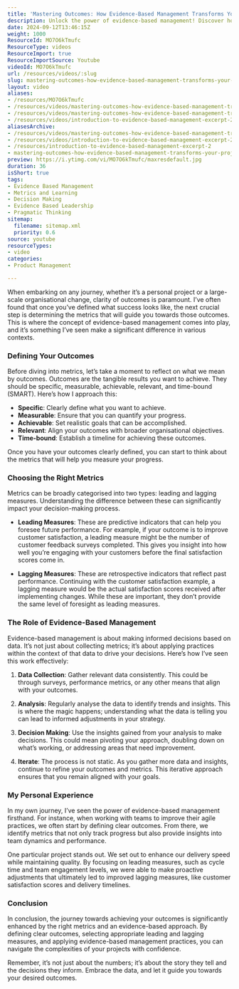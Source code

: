 ```yaml
---
title: 'Mastering Outcomes: How Evidence-Based Management Transforms Your Project Success'
description: Unlock the power of evidence-based management! Discover how to define outcomes and choose metrics that drive success in your projects.
date: 2024-09-12T13:46:15Z
weight: 1000
ResourceId: MO7O6kTmufc
ResourceType: videos
ResourceImport: true
ResourceImportSource: Youtube
videoId: MO7O6kTmufc
url: /resources/videos/:slug
slug: mastering-outcomes-how-evidence-based-management-transforms-your-project-success-MO7O6kTmufc
layout: video
aliases:
- /resources/MO7O6kTmufc
- /resources/videos/mastering-outcomes-how-evidence-based-management-transforms-your-project-success-MO7O6kTmufc
- /resources/videos/mastering-outcomes-how-evidence-based-management-transforms-your-project-success
- /resources/videos/introduction-to-evidence-based-management-excerpt-2
aliasesArchive:
- /resources/videos/mastering-outcomes-how-evidence-based-management-transforms-your-project-success
- /resources/videos/introduction-to-evidence-based-management-excerpt-2
- /resources/introduction-to-evidence-based-management-excerpt-2
- mastering-outcomes-how-evidence-based-management-transforms-your-project-success-MO7O6kTmufc
preview: https://i.ytimg.com/vi/MO7O6kTmufc/maxresdefault.jpg
duration: 36
isShort: true
tags:
- Evidence Based Management
- Metrics and Learning
- Decision Making
- Evidence Based Leadership
- Pragmatic Thinking
sitemap:
  filename: sitemap.xml
  priority: 0.6
source: youtube
resourceTypes:
- video
categories:
- Product Management

---
```

When embarking on any journey, whether it’s a personal project or a large-scale organisational change, clarity of outcomes is paramount. I’ve often found that once you’ve defined what success looks like, the next crucial step is determining the metrics that will guide you towards those outcomes. This is where the concept of evidence-based management comes into play, and it’s something I’ve seen make a significant difference in various contexts.

### Defining Your Outcomes

Before diving into metrics, let’s take a moment to reflect on what we mean by outcomes. Outcomes are the tangible results you want to achieve. They should be specific, measurable, achievable, relevant, and time-bound (SMART). Here’s how I approach this:

- **Specific**: Clearly define what you want to achieve.
- **Measurable**: Ensure that you can quantify your progress.
- **Achievable**: Set realistic goals that can be accomplished.
- **Relevant**: Align your outcomes with broader organisational objectives.
- **Time-bound**: Establish a timeline for achieving these outcomes.

Once you have your outcomes clearly defined, you can start to think about the metrics that will help you measure your progress.

### Choosing the Right Metrics

Metrics can be broadly categorised into two types: leading and lagging measures. Understanding the difference between these can significantly impact your decision-making process.

- **Leading Measures**: These are predictive indicators that can help you foresee future performance. For example, if your outcome is to improve customer satisfaction, a leading measure might be the number of customer feedback surveys completed. This gives you insight into how well you’re engaging with your customers before the final satisfaction scores come in.

- **Lagging Measures**: These are retrospective indicators that reflect past performance. Continuing with the customer satisfaction example, a lagging measure would be the actual satisfaction scores received after implementing changes. While these are important, they don’t provide the same level of foresight as leading measures.

### The Role of Evidence-Based Management

Evidence-based management is about making informed decisions based on data. It’s not just about collecting metrics; it’s about applying practices within the context of that data to drive your decisions. Here’s how I’ve seen this work effectively:

1. **Data Collection**: Gather relevant data consistently. This could be through surveys, performance metrics, or any other means that align with your outcomes.
  
2. **Analysis**: Regularly analyse the data to identify trends and insights. This is where the magic happens; understanding what the data is telling you can lead to informed adjustments in your strategy.

3. **Decision Making**: Use the insights gained from your analysis to make decisions. This could mean pivoting your approach, doubling down on what’s working, or addressing areas that need improvement.

4. **Iterate**: The process is not static. As you gather more data and insights, continue to refine your outcomes and metrics. This iterative approach ensures that you remain aligned with your goals.

### My Personal Experience

In my own journey, I’ve seen the power of evidence-based management firsthand. For instance, when working with teams to improve their agile practices, we often start by defining clear outcomes. From there, we identify metrics that not only track progress but also provide insights into team dynamics and performance.

One particular project stands out. We set out to enhance our delivery speed while maintaining quality. By focusing on leading measures, such as cycle time and team engagement levels, we were able to make proactive adjustments that ultimately led to improved lagging measures, like customer satisfaction scores and delivery timelines.

### Conclusion

In conclusion, the journey towards achieving your outcomes is significantly enhanced by the right metrics and an evidence-based approach. By defining clear outcomes, selecting appropriate leading and lagging measures, and applying evidence-based management practices, you can navigate the complexities of your projects with confidence.

Remember, it’s not just about the numbers; it’s about the story they tell and the decisions they inform. Embrace the data, and let it guide you towards your desired outcomes.
